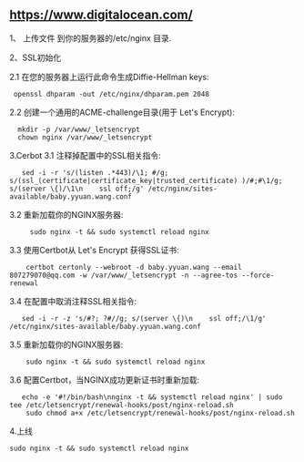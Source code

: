 ## https://www.digitalocean.com/

 1、 上传文件 到你的服务器的/etc/nginx 目录.


2、SSL初始化

2.1 在您的服务器上运行此命令生成Diffie-Hellman keys:

     openssl dhparam -out /etc/nginx/dhparam.pem 2048 

2.2 创建一个通用的ACME-challenge目录(用于 Let's Encrypt):

      mkdir -p /var/www/_letsencrypt
      chown nginx /var/www/_letsencrypt

3.Cerbot
 3.1 注释掉配置中的SSL相关指令:

       sed -i -r 's/(listen .*443)/\1; #/g; s/(ssl_(certificate|certificate_key|trusted_certificate) )/#;#\1/g; s/(server \{)/\1\n    ssl off;/g' /etc/nginx/sites-available/baby.yyuan.wang.conf

  3.2 重新加载你的NGINX服务器:

         sudo nginx -t && sudo systemctl reload nginx
  3.3 使用Certbot从 Let's Encrypt 获得SSL证书:

        certbot certonly --webroot -d baby.yyuan.wang --email 807279070@qq.com -w /var/www/_letsencrypt -n --agree-tos --force-renewal

3.4 在配置中取消注释SSL相关指令:

       sed -i -r -z 's/#?; ?#//g; s/(server \{)\n    ssl off;/\1/g' /etc/nginx/sites-available/baby.yyuan.wang.conf

   3.5   重新加载你的NGINX服务器:

        sudo nginx -t && sudo systemctl reload nginx

   3.6 配置Certbot，当NGINX成功更新证书时重新加载:

       echo -e '#!/bin/bash\nnginx -t && systemctl reload nginx' | sudo tee /etc/letsencrypt/renewal-hooks/post/nginx-reload.sh
        sudo chmod a+x /etc/letsencrypt/renewal-hooks/post/nginx-reload.sh

4.上线

    sudo nginx -t && sudo systemctl reload nginx


